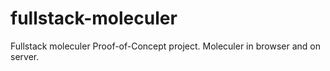 # fullstack-moleculer
Fullstack moleculer Proof-of-Concept project. Moleculer in browser and on server.
